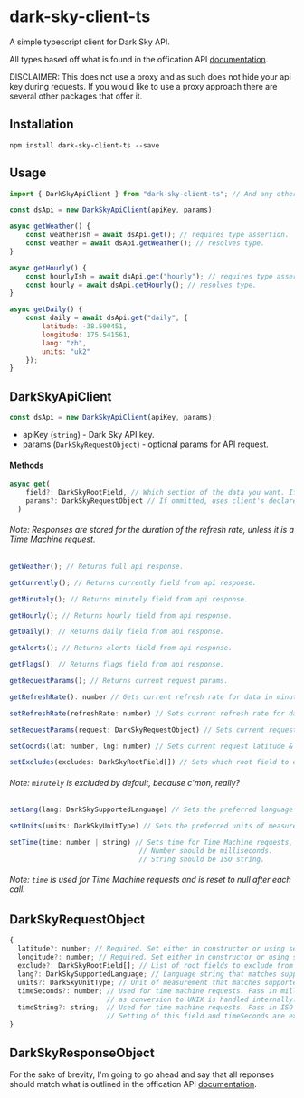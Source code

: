 # dark-sky-client-ts

A simple typescript client for Dark Sky API.

All types based off what is found in the offication API [documentation](https://darksky.net/dev/docs).

DISCLAIMER: This does not use a proxy and as such does not hide your api key during requests. If you would like to use a proxy approach there are several other packages that offer it.

## Installation

`npm install dark-sky-client-ts --save`

## Usage

```javascript
import { DarkSkyApiClient } from "dark-sky-client-ts"; // And any other types needed.

const dsApi = new DarkSkyApiClient(apiKey, params);

async getWeather() {
    const weatherIsh = await dsApi.get(); // requires type assertion.
    const weather = await dsApi.getWeather(); // resolves type.
}

async getHourly() {
    const hourlyIsh = await dsApi.get("hourly"); // requires type assertion.
    const hourly = await dsApi.getHourly(); // resolves type.
}

async getDaily() {
    const daily = await dsApi.get("daily", {
        latitude: -38.590451,
        longitude: 175.541561,
        lang: "zh",
        units: "uk2"
    });
}
```

## DarkSkyApiClient

```javascript
const dsApi = new DarkSkyApiClient(apiKey, params);
```

- apiKey (`string`) - Dark Sky API key.
- params (`DarkSkyRequestObject`) - optional params for API request.

#### Methods

```javascript
async get(
    field?: DarkSkyRootField, // Which section of the data you want. If ommitted, returns all.
    params?: DarkSkyRequestObject // If ommitted, uses client's declared params.
  )
```

###### Note: Responses are stored for the duration of the refresh rate, unless it is a Time Machine request.

```javascript
getWeather(); // Returns full api response.
```

```javascript
getCurrently(); // Returns currently field from api response.
```

```javascript
getMinutely(); // Returns minutely field from api response.
```

```javascript
getHourly(); // Returns hourly field from api response.
```

```javascript
getDaily(); // Returns daily field from api response.
```

```javascript
getAlerts(); // Returns alerts field from api response.
```

```javascript
getFlags(); // Returns flags field from api response.
```

```javascript
getRequestParams(); // Returns current request params.
```

```javascript
getRefreshRate(): number // Gets current refresh rate for data in minutes.
```

```javascript
setRefreshRate(refreshRate: number) // Sets current refresh rate for data in minutes. Minimum is 30.
```

```javascript
setRequestParams(request: DarkSkyRequestObject) // Sets current request params.
```

```javascript
setCoords(lat: number, lng: number) // Sets current request latitude & longitude.
```

```javascript
setExcludes(excludes: DarkSkyRootField[]) // Sets which root field to exclude from response.
```

###### Note: `minutely` is excluded by default, because c'mon, really?

```javascript
setLang(lang: DarkSkySupportedLanguage) // Sets the preferred language from supported languages.
```

```javascript
setUnits(units: DarkSkyUnitType) // Sets the preferred units of measurements from supported units.
```

```javascript
setTime(time: number | string) // Sets time for Time Machine requests, parsed internally.
                                // Number should be milliseconds.
                                // String should be ISO string.
```

###### Note: `time` is used for Time Machine requests and is reset to null after each call.

## DarkSkyRequestObject

```javascript
{
  latitude?: number; // Required. Set either in constructor or using setCoords client method.
  longitude?: number; // Required. Set either in constructor or using setCoords client method.
  exclude?: DarkSkyRootField[]; // List of root fields to exclude from returned data.
  lang?: DarkSkySupportedLanguage; // Language string that matches supported list.
  units?: DarkSkyUnitType; // Unit of measurement that matches supported list.
  timeSeconds?: number; // Used for time machine requests. Pass in milliseconds,
                        // as conversion to UNIX is handled internally.
  timeString?: string;  // Used for time machine requests. Pass in ISO string.
                        // Setting of this field and timeSeconds are exclusive to each other.
}
```

## DarkSkyResponseObject

For the sake of brevity, I'm going to go ahead and say that all reponses should match what is outlined in the offication API [documentation](https://darksky.net/dev/docs).
